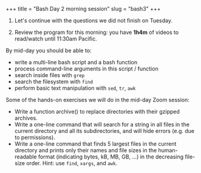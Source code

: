 +++
title = "Bash Day 2 morning session"
slug = "bash3"
+++

1. Let's continue with the questions we did not finish on Tuesday.

<!-- here paste the answered questions from Tuesday -->

2. Review the program for this morning: you have **1h4m** of videos to read/watch until 11:30am Pacific.

By mid-day you should be able to:

- write a multi-line bash script and a bash function
- process command-line arguments in this script / function
- search inside files with `grep`
- search the filesystem with `find`
- perform basic text manipulation with `sed`, `tr`, `awk`

Some of the hands-on exercises we will do in the mid-day Zoom session:

- Write a function archive() to replace directories with their gzipped archives.
- Write a one-line command that will search for a string in all files in the current directory and all
  its subdirectories, and will hide errors (e.g. due to permissions).
- Write a one-line command that finds 5 largest files in the current directory and prints only their
  names and file sizes in the human-readable format (indicating bytes, kB, MB, GB, ...) in the decreasing
  file-size order. Hint: use `find`, `xargs`, and `awk`.
